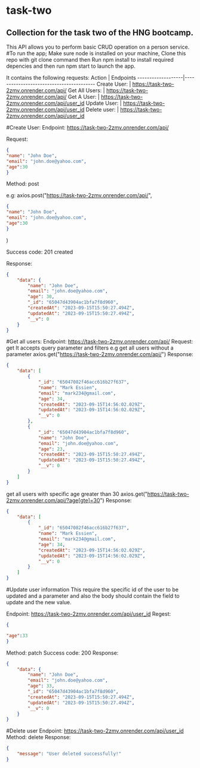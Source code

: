 # task-two
## Collection for the task two of the HNG bootcamp.
This API allows you to perform basic CRUD operation on a person service.
#To run the app;
Make sure node is installed on your machine,
Clone this repo with git clone command then
Run npm install to install required depencies
and then run 
npm start to launch the app.

It contains the following requests:
   Action          |              Endpoints
-------------------|-----------------------------------------
    Create User:   | https://task-two-2zmv.onrender.com/api/
    Get All Users: | https://task-two-2zmv.onrender.com/api/
    Get A User:    | https://task-two-2zmv.onrender.com/api/user_id
    Update User:   | https://task-two-2zmv.onrender.com/api/user_id
    Delete user:   | https://task-two-2zmv.onrender.com/api/user_id 

#Create User:
Endpoint: https://task-two-2zmv.onrender.com/api/

Request:
```json
{
"name": "John Doe",
"email": "john.doe@yahoo.com",
"age":30
}
```
Method: post

e.g: axios.post("https://task-two-2zmv.onrender.com/api/",
```json
{
"name": "John Doe",
"email": "john.doe@yahoo.com",
"age":30
}
```
)

Success code: 201 created

Response:
```json
{
    "data": {
        "name": "John Doe",
        "email": "john.doe@yahoo.com",
        "age": 30,
        "_id": "65047d43904ac1bfa7f8d960",
        "createdAt": "2023-09-15T15:50:27.494Z",
        "updatedAt": "2023-09-15T15:50:27.494Z",
        "__v": 0
    }
}
```


#Get all users:
Endpoint: https://task-two-2zmv.onrender.com/api/
Request: get
It accepts query parameter and filters
e.g get all users without a parameter
axios.get("https://task-two-2zmv.onrender.com/api/")
Response:
```json
{
    "data": [
        {
            "_id": "65047082f46acc616b27f637",
            "name": "Mark Essien",
            "email": "mark234@gmail.com",
            "age": 34,
            "createdAt": "2023-09-15T14:56:02.029Z",
            "updatedAt": "2023-09-15T14:56:02.029Z",
            "__v": 0
        },
        {
            "_id": "65047d43904ac1bfa7f8d960",
            "name": "John Doe",
            "email": "john.doe@yahoo.com",
            "age": 23,
            "createdAt": "2023-09-15T15:50:27.494Z",
            "updatedAt": "2023-09-15T15:50:27.494Z",
            "__v": 0
        }
    ]
}
```


get all users with specific age greater than 30
axios.get("https://task-two-2zmv.onrender.com/api/?age[gte]=30")
Response:
```json
{
    "data": [
        {
            "_id": "65047082f46acc616b27f637",
            "name": "Mark Essien",
            "email": "mark234@gmail.com",
            "age": 34,
            "createdAt": "2023-09-15T14:56:02.029Z",
            "updatedAt": "2023-09-15T14:56:02.029Z",
            "__v": 0
        }
    ]
}

```
#Update user information
This require the specific id of the user to be updated and a parameter
and also the body should contain the field to update and the new value.

Endpoint: https://task-two-2zmv.onrender.com/api/user_id
Regest:
```json
{

"age":33
}
```

Method: patch
Success code: 200
Response:
```json
{
    "data": {
        "name": "John Doe",
        "email": "john.doe@yahoo.com",
        "age": 33,
        "_id": "65047d43904ac1bfa7f8d960",
        "createdAt": "2023-09-15T15:50:27.494Z",
        "updatedAt": "2023-09-15T15:50:27.494Z",
        "__v": 0
    }
}
```

#Delete user
Endpoint: https://task-two-2zmv.onrender.com/api/user_id
Method: delete
Response: 
```json
{
    "message": "User deleted successfully!"
}
```
